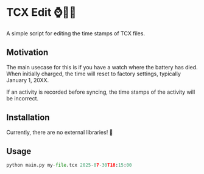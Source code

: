 # TCX Edit ⌚🏃‍♂️
A simple script for editing the time stamps of TCX files. 

## Motivation
The main usecase for this is if you have a watch where the battery has died. When initially charged, the time will reset to factory settings, typically January 1, 20XX. 

If an activity is recorded before syncing, the time stamps of the activity will be incorrect.

## Installation
Currently, there are no external libraries! 👊

## Usage
```py
python main.py my-file.tcx 2025-07-30T18:15:00
```